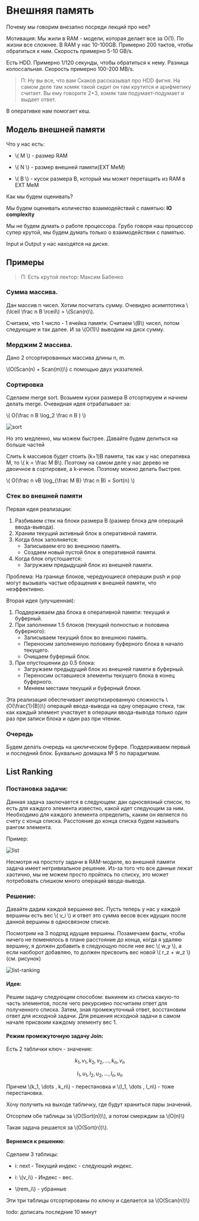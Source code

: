 # Внешняя память

Почему мы говорим внезапно посреди лекций про нее?

Мотивация: Мы жили в RAM - модели, которая делает все за O(1). По жизни все сложнее. В RAM у нас 10-100GB. Примерно 200 тактов, чтобы обратиться к ним. Скорость примерно 5-10 GB/s.

Есть HDD. Примерно 1/120 секунды, чтобы обратиться к нему. Разница колоссальная. Скорость примерно 100-200 MB/s.

> П: Ну вы все, что вам Скаков рассказывал про HDD фигня. На самом деле там хомяк такой сидит он там крутится и арифметику считает. Вы ему говорите 2+3, хомяк там подумает-подумает и выдает ответ. 

В оперативке нам помогает кеш.

## Модель внешней памяти

Что у нас есть:

- \\( M \\) - размер RAM

- \\( N \\) - размер внешней памяти(EXT MeM)

- \\( B \\) - кусок размера B, который мы может перетащить из RAM в EXT MeM

Как мы будем оценивать?

Мы будем оценивать количество взаимодействий с памятью: **IO complexity**

Мы не будем думать о работе процессора. Грубо говоря наш процессор супер крутой, мы будем думать только о взаимодействии с памятью.

Input и Output у нас находятся на диске. 


## Примеры

> П: Есть крутой лектор: Максим Бабенко

### Сумма массива.

Дан массив n чисел. Хотим посчитать сумму. Очевидно асимптотика  \\(\lceil \frac n B \rceil\\) = \\(Scan(n)\\). 

Считаем, что 1 число - 1 ячейка памяти. Считаем \\(B\\) чисел, потом следующие и так далее. И за \\(O(1)\\) выводим на диск сумму.

### Мерджим 2 массива.

Дано 2 отсортированных массива длины n, m.

\\(O(Scan(n) + Scan(m))\\) с помощью двух указателей.

### Сортировка 

Сделаем merge sort. Возьмем куски размера B отсортируем и начнем делать merge. Очевидная идея отрабатывает за:

\\( O(\frac n B \log_2 \frac n B ) \\)

![sort](./assets/04.01-sort.jpg)

Но это медленно, мы можем быстрее. Давайте будем делиться на больше частей

Слить k массивов будет стоить (k+1)B памяти, так как у нас оперативка M, то \\( k = \frac M B\\). Поэтому на самом деле у нас дерево не двоичное в сортировке, а k-ичное. Поэтому можно делать быстрее.

\\( O(\frac n vB \log_{\frac M B} \frac n  B)  = Sort(n) \\)


### Стек во внешней памяти

Первая идея реализации:
1. Разбиваем стек на блоки размера B (размер блока для операций ввода-вывода).
2. Храним текущий активный блок в оперативной памяти.
3. Когда блок заполняется:
   - Записываем его во внешнюю память.
   - Создаем новый пустой блок в оперативной памяти.
4. Когда блок опустошается:
   - Загружаем предыдущий блок из внешней памяти.

Проблема: На границе блоков, чередующиеся операции push и pop могут вызывать частые обращения к внешней памяти, что неэффективно.

Вторая идея (улучшенная):
1. Поддерживаем два блока в оперативной памяти: текущий и буферный.
2. При заполнении 1.5 блоков (текущий полностью и половина буферного):
   - Записываем текущий блок во внешнюю память.
   - Переносим заполненную половину буферного блока в начало текущего.
   - Очищаем буферный блок.
3. При опустошении до 0.5 блока:
   - Загружаем предыдущий блок из внешней памяти в буферный.
   - Переносим оставшиеся элементы текущего блока в конец буферного.
   - Меняем местами текущий и буферный блоки.

Эта реализация обеспечивает амортизированную сложность \\(O(\frac{1}{B})\\) операций ввода-вывода на одну операцию стека, так как каждый элемент участвует в операции ввода-вывода только один раз при записи блока и один раз при чтении.


### Очередь

Будем делать очередь на циклическом буфере. Поддерживаем первый и последний блок. Буквально домашка № 5 по парадигмам.


## List Ranking

### Постановка задачи:

Данная задача заключается в следующем: дан односвязный список, то есть для каждого элемента известно, какой идет следующим за ним. Необходимо для каждого элемента определить, каким он является по счету с конца списка. Расстояние до конца списка будем называть рангом элемента. 

Пример:

![list](./assets/04.02-list.png)


Несмотря на простоту задачи в RAM-моделе, во внешней памяти задача имеет нетривиальное решение. Из-за того что все данные лежат хаотично, мы не можем просто пройтись по списку, это может потребовать слишком много операций ввода-вывода.

### Решение:

Давайте дадим каждой вершинке вес.  Пусть теперь у нас у каждой вершины есть вес \\( v_i \\) и ответ это сумма весов всех идущих после данной вершины в односвязном списке.

Посмотрим на 3 подряд идущие вершины. Позамечаем факты, чтобы ничего не поменялось в плане расстояние до конца, когда я удаляю вершину, я должен добавить в следующую после нее вес \\( w_y \\), а если наоборот добавляю, то должен присвоить вес новой \\( r_z + w_z \\) (см. рисунок)

![list-ranking](./assets/04.03-list-ranking.png)

#### Идея:
Решим задачу следующим способом: выкинем из списка какую-то часть элементов, после чего рекурсивно посчитаем ответ для полученного списка. Затем, зная промежуточный ответ, восстановим ответ для исходной задачи. Для решения исходной задачи в самом начале присвоим каждому элементу вес 1.

#### Режим промежуточную задачу Join:

Есть 2 таблички ключ - значение:

$$ k_1,v_1, k_2,v_2 , \dots, k_n, v_n $$

$$ l_1,u_1, l_2,u_2 , \dots, l_n, u_n $$

Причем \\(k_1, \dots , k_n\\) - перестановка и \\(l_1, \dots , l_n\\) - тоже перестановка.

Хочу получить на выходе табличку, где будут храниться пары значений.

Отсортим обе таблицы за \\(O(Sort(n))\\), а потом смерждим за \\(O(n)\\)

Такая задача решается за \\(O(Sort(n))\\).

#### Вернемся к решению:

Сделаем 3 таблицы:

- i: next - Текущий индекс - следующий индекс.

- i: \\(v_i\\) - Индекс - вес.

- \\(rem_i\\) - убранные

Эти три таблицы отсортированы по ключу и сделается за \\(O(Scan(n))\\)

todo: дописать последние 10 минут


